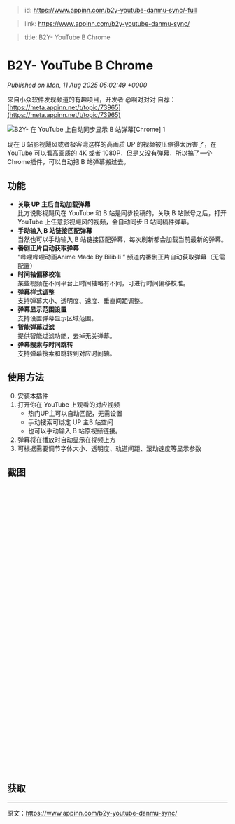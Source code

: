 > id: https://www.appinn.com/b2y-youtube-danmu-sync/-full

> link: https://www.appinn.com/b2y-youtube-danmu-sync/

> title: B2Y- YouTube B Chrome

# B2Y- YouTube B Chrome
_Published on Mon, 11 Aug 2025 05:02:49 +0000_

来自小众软件发现频道的有趣项目，开发者 @啊对对对 自荐：[https://meta.appinn.net/t/topic/73965](https://meta.appinn.net/t/topic/73965)

![B2Y- 在 YouTube 上自动同步显示 B 站弹幕[Chrome] 1](https://do-cdn.appinn.com/static3/images/2025/08/Copy-of-appinn-homework-2025-08-11T111145.862.jpg "B2Y- 在 YouTube 上自动同步显示 B 站弹幕[Chrome] 1")

现在 B 站影视飓风或者极客湾这样的高画质 UP 的视频被压缩得太厉害了，在 YouTube 可以看高画质的 4K 或者 1080P，但是又没有弹幕，所以搞了一个 Chrome插件，可以自动把 B 站弹幕搬过去。

功能
--

-   **关联 UP 主后自动加载弹幕**  
    比方说影视飓风在 YouTube 和 B 站是同步投稿的，关联 B 站账号之后，打开 YouTube 上任意影视飓风的视频，会自动同步 B 站同稿件弹幕。
-   **手动输入 B 站链接匹配弹幕**  
    当然也可以手动输入 B 站链接匹配弹幕，每次刷新都会加载当前最新的弹幕。
-   **番剧正片自动获取弹幕**  
    “哔哩哔哩动画Anime Made By Bilibili ” 频道内番剧正片自动获取弹幕（无需配置）
-   **时间轴偏移校准**  
    某些视频在不同平台上时间轴略有不同，可进行时间偏移校准。
-   **弹幕样式调整**  
    支持弹幕大小、透明度、速度、垂直间距调整。
-   **弹幕显示范围设置**  
    支持设置弹幕显示区域范围。
-   **智能弹幕过滤**  
    提供智能过滤功能，去掉无关弹幕。
-   **弹幕搜索与时间跳转**  
    支持弹幕搜索和跳转到对应时间轴。

使用方法[](https://github.com/ahaduoduoduo/bilibili-youtube-danmaku#-%E4%BD%BF%E7%94%A8%E6%96%B9%E6%B3%95)
------------------------------------------------------------------------------------------------------

0.  安装本插件
1.  打开你在 YouTube 上观看的对应视频
    -   热门UP主可以自动匹配，无需设置
    -   手动搜索可绑定 UP 主B 站空间
    -   也可以手动输入 B 站原视频链接。
2.  弹幕将在播放时自动显示在视频上方
3.  可根据需要调节字体大小、透明度、轨道间距、滚动速度等显示参数

截图
--

![B2Y- 在 YouTube 上自动同步显示 B 站弹幕[Chrome] 2](data:image/svg+xml,%3Csvg%20xmlns='http://www.w3.org/2000/svg'%20viewBox='0%200%201280%20800'%3E%3C/svg%3E "B2Y- 在 YouTube 上自动同步显示 B 站弹幕[Chrome] 2")

![B2Y- 在 YouTube 上自动同步显示 B 站弹幕[Chrome] 3](data:image/svg+xml,%3Csvg%20xmlns='http://www.w3.org/2000/svg'%20viewBox='0%200%201280%20800'%3E%3C/svg%3E "B2Y- 在 YouTube 上自动同步显示 B 站弹幕[Chrome] 3")

获取
--

* * *

原文：https://www.appinn.com/b2y-youtube-danmu-sync/
